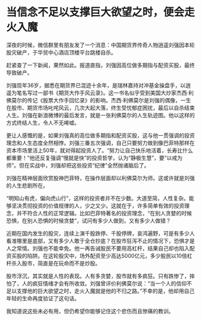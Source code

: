 # 当信念不足以支撑巨大欲望之时，便会走火入魔

深夜的时候，微信群里有朋友发了一个消息：中国期货界传奇人物逍遥刘强因本轮股灾破产，于华贸中心酒店顶楼平台跳楼自杀。 

赶紧查了一下新闻，果然如此。报道直指，刘强因高位做多期指与配资买股，最终导致破产。 

刘强现年36岁，据悉在期货界已混迹十余年，是瑞林嘉持对冲基金操盘手，以逍遥为笔名写过一部书《期货大作手风云录》。这一书名似乎受到美国大炒家杰西·利佛莫尔的传记《股票大作手回忆录》的影响。杰西·利佛莫尔是刘强的偶像，一生在股市、期货市场叱咤风云，几次大起大落，终生受忧郁症困扰，最后以自杀结束人生。刘强在新浪微博的最后发言，就是一张利佛莫尔的人生轨迹图。他以这样的方式终结人生，令人不无唏嘘。 

更让人感慨的是，如果刘强真的高位做多期指和配资买股，这与他一贯强调的投资理念和人生态度全然相悖。刘强三番五次强调，自己只要努力做到像巴菲特那样在资本市场里活上50年，就对得起投资人了。“努力让自己快乐地活着，长寿比什么都重要！”他还反复强调“慢就是快”的投资哲学，认为“静极生慧”，要“以戒为师”。但在实战中，刘强却把这些投资“纪律”全然抛诸脑后了。 

刘强在精神层面欣赏股神巴菲特，在操作层面却以利佛莫尔为师。这或许就是刘强的人生悲剧所在。 

“明知山有虎，偏向虎山行”，这样的投资者并不在少数。大道至简，人性复杂。能够坚决贯彻投资的价值规律的人，少之又少。这就在于，许多简单有效的投资理念，并不符合人性的正常逻辑。比如巴菲特著名的投资理念，“在别人贪婪的时候恐惧，在别人恐惧的时候贪婪”，试问有多少人做到，又有多少人做错？ 

近期在国内发生的股灾，连续上演千股跌停、千股停牌，哀鸿遍野，可是有多少人看准哪里是底部，又有多少人敢于全仓抄底？在股市狂泻不止的情况下，恐惧才是人之常情。刘强也不能幸免。他一再告诫股民不要用高杠杆，结果自己却也陷入配资买股的陷阱。在这轮股灾中，场外配资至少高达5000亿元，多少股民以10倍杠杆杀入股市，简直是在玩命而不是炒股。 

股市浮沉，其实就是人性的表现。人有多贪婪，股市就有多疯狂。只有跌惨了，摔怕了，人的疯狂情绪才会有所收敛。刘强曾评价利佛莫尔说：“当一个人的信仰不足以支撑他的巨大欲望之时，走火入魔就是他的不归之路。”不幸的是，他却用自己年轻的生命再度验证了这句话。 

我知道说这些未必有用，但仍希望你能够记住这个悲伤而且惨痛的教训。